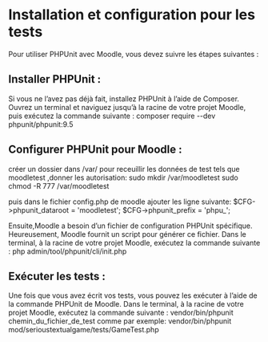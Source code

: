 # Installation et configuration pour les tests
Pour utiliser PHPUnit avec Moodle, vous devez suivre les étapes suivantes :

## Installer PHPUnit : 
Si vous ne l’avez pas déjà fait, installez PHPUnit à l’aide de Composer.
Ouvrez un terminal et naviguez jusqu’à la racine de votre projet Moodle, puis exécutez la commande suivante :
composer require --dev phpunit/phpunit:9.5

## Configurer PHPUnit pour Moodle : 
créer un dossier dans /var/ pour receuillir les données de test tels que moodletest ,donner les autorisation:
sudo mkdir /var/moodletest
sudo chmod -R 777 /var/moodletest

puis dans le fichier config.php de moodle ajouter les ligne suivante:
$CFG->phpunit_dataroot = 'moodletest';
$CFG->phpunit_prefix = 'phpu_';

Ensuite,Moodle a besoin d’un fichier de configuration PHPUnit spécifique. Heureusement, Moodle fournit un script pour générer ce fichier. Dans le terminal, à la racine de votre projet Moodle, exécutez la commande suivante :
php admin/tool/phpunit/cli/init.php


## Exécuter les tests :
Une fois que vous avez écrit vos tests, vous pouvez les exécuter à l’aide de la commande PHPUnit de Moodle. Dans le terminal, à la racine de votre projet Moodle, exécutez la commande suivante :
vendor/bin/phpunit chemin_du_fichier_de_test comme par exemple: 
vendor/bin/phpunit mod/serioustextualgame/tests/GameTest.php
